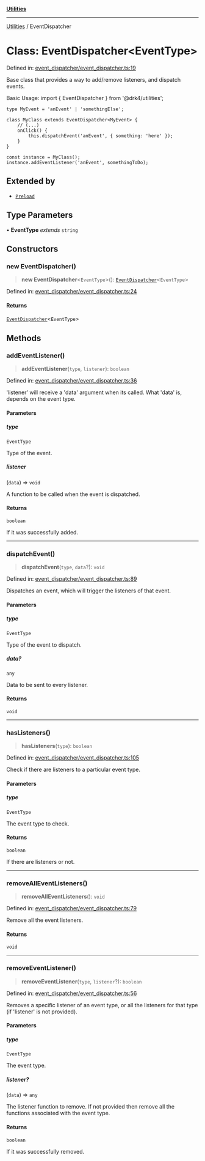 [**Utilities**](../README.md)

***

[Utilities](../README.md) / EventDispatcher

# Class: EventDispatcher\<EventType\>

Defined in: [event\_dispatcher/event\_dispatcher.ts:19](https://github.com/noobiept/utilities/blob/fa81d9116003a677f25866bee864bc30213a9352/source/event_dispatcher/event_dispatcher.ts#L19)

Base class that provides a way to add/remove listeners, and dispatch events.

Basic Usage:
    import { EventDispatcher } from '@drk4/utilities';

    type MyEvent = 'anEvent' | 'somethingElse';

    class MyClass extends EventDispatcher<MyEvent> {
        // (...)
        onClick() {
            this.dispatchEvent('anEvent', { something: 'here' });
        }
    }

    const instance = MyClass();
    instance.addEventListener('anEvent', somethingToDo);

## Extended by

- [`Preload`](Preload.md)

## Type Parameters

• **EventType** *extends* `string`

## Constructors

### new EventDispatcher()

> **new EventDispatcher**\<`EventType`\>(): [`EventDispatcher`](EventDispatcher.md)\<`EventType`\>

Defined in: [event\_dispatcher/event\_dispatcher.ts:24](https://github.com/noobiept/utilities/blob/fa81d9116003a677f25866bee864bc30213a9352/source/event_dispatcher/event_dispatcher.ts#L24)

#### Returns

[`EventDispatcher`](EventDispatcher.md)\<`EventType`\>

## Methods

### addEventListener()

> **addEventListener**(`type`, `listener`): `boolean`

Defined in: [event\_dispatcher/event\_dispatcher.ts:36](https://github.com/noobiept/utilities/blob/fa81d9116003a677f25866bee864bc30213a9352/source/event_dispatcher/event_dispatcher.ts#L36)

'listener' will receive a 'data' argument when its called.
What 'data' is, depends on the event type.

#### Parameters

##### type

`EventType`

Type of the event.

##### listener

(`data`) => `void`

A function to be called when the event is dispatched.

#### Returns

`boolean`

If it was successfully added.

***

### dispatchEvent()

> **dispatchEvent**(`type`, `data`?): `void`

Defined in: [event\_dispatcher/event\_dispatcher.ts:89](https://github.com/noobiept/utilities/blob/fa81d9116003a677f25866bee864bc30213a9352/source/event_dispatcher/event_dispatcher.ts#L89)

Dispatches an event, which will trigger the listeners of that event.

#### Parameters

##### type

`EventType`

Type of the event to dispatch.

##### data?

`any`

Data to be sent to every listener.

#### Returns

`void`

***

### hasListeners()

> **hasListeners**(`type`): `boolean`

Defined in: [event\_dispatcher/event\_dispatcher.ts:105](https://github.com/noobiept/utilities/blob/fa81d9116003a677f25866bee864bc30213a9352/source/event_dispatcher/event_dispatcher.ts#L105)

Check if there are listeners to a particular event type.

#### Parameters

##### type

`EventType`

The event type to check.

#### Returns

`boolean`

If there are listeners or not.

***

### removeAllEventListeners()

> **removeAllEventListeners**(): `void`

Defined in: [event\_dispatcher/event\_dispatcher.ts:79](https://github.com/noobiept/utilities/blob/fa81d9116003a677f25866bee864bc30213a9352/source/event_dispatcher/event_dispatcher.ts#L79)

Remove all the event listeners.

#### Returns

`void`

***

### removeEventListener()

> **removeEventListener**(`type`, `listener`?): `boolean`

Defined in: [event\_dispatcher/event\_dispatcher.ts:56](https://github.com/noobiept/utilities/blob/fa81d9116003a677f25866bee864bc30213a9352/source/event_dispatcher/event_dispatcher.ts#L56)

Removes a specific listener of an event type, or all the listeners for that type (if 'listener' is not provided).

#### Parameters

##### type

`EventType`

The event type.

##### listener?

(`data`) => `any`

The listener function to remove. If not provided then remove all the functions associated with the event type.

#### Returns

`boolean`

If it was successfully removed.

